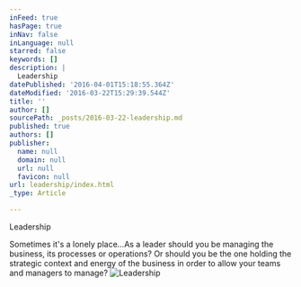 ```yaml
---
inFeed: true
hasPage: true
inNav: false
inLanguage: null
starred: false
keywords: []
description: |
  Leadership
datePublished: '2016-04-01T15:18:55.364Z'
dateModified: '2016-03-22T15:29:39.544Z'
title: ''
author: []
sourcePath: _posts/2016-03-22-leadership.md
published: true
authors: []
publisher:
  name: null
  domain: null
  url: null
  favicon: null
url: leadership/index.html
_type: Article

---
```

Leadership

Sometimes it's a lonely place...As a leader should you be managing the business, its processes or operations? Or should you be the one holding the strategic context and energy of the business in order to allow your teams and managers to manage? 
![Leadership](https://imgflo.herokuapp.com/graph/vahj1ThiexotieMo/9271eaaea2ddfc47d7d04dd3719e0ee3/noop.gif?input=https%3A%2F%2Fthe-grid-user-content.s3-us-west-2.amazonaws.com%2F2bf57af4-6861-4d15-8731-3427ab5ae215.gif)